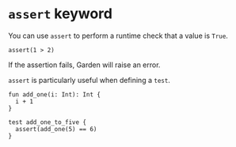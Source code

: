 # `assert` keyword

You can use `assert` to perform a runtime check that a value is
`True`.

```
assert(1 > 2)
```

If the assertion fails, Garden will raise an error.

`assert` is particularly useful when defining a `test`.

```
fun add_one(i: Int): Int {
  i + 1
}

test add_one_to_five {
  assert(add_one(5) == 6)
}
```
